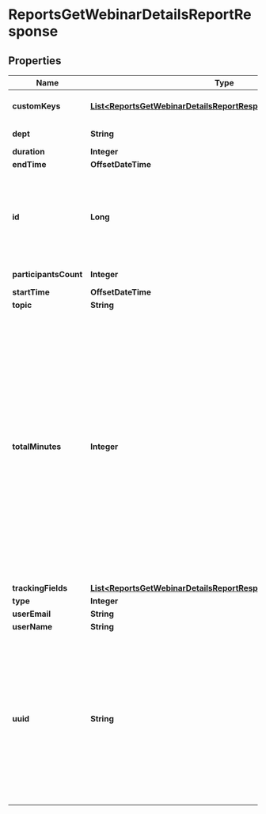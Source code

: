 

# ReportsGetWebinarDetailsReportResponse


## Properties

| Name | Type | Description | Notes |
|------------ | ------------- | ------------- | -------------|
|**customKeys** | [**List&lt;ReportsGetWebinarDetailsReportResponseCustomKeysInner&gt;**](ReportsGetWebinarDetailsReportResponseCustomKeysInner.md) | Custom keys and values assigned to the meeting. |  [optional] |
|**dept** | **String** | Department of the host. |  [optional] |
|**duration** | **Integer** | Meeting duration. |  [optional] |
|**endTime** | **OffsetDateTime** | Meeting end time. |  [optional] |
|**id** | **Long** | [Meeting ID](https://support.zoom.us/hc/en-us/articles/201362373-What-is-a-Meeting-ID-): Unique identifier of the meeting in &amp;quot;**long**&amp;quot; format(represented as int64 data type in JSON), also known as the meeting number. |  [optional] |
|**participantsCount** | **Integer** | Number of meeting participants. |  [optional] |
|**startTime** | **OffsetDateTime** | Meeting start time. |  [optional] |
|**topic** | **String** | Meeting topic. |  [optional] |
|**totalMinutes** | **Integer** | Number of Webinar minutes. This represents the total amount of Webinar minutes attended by each participant including the host, for a Webinar hosted by the user. For instance if there were one host(named A) and one participant(named B) in a Webinar, the value of total_minutes would be calculated as below:  **total_minutes** &#x3D; Total Webinar Attendance Minutes of A + Total Webinar Attendance Minutes of B |  [optional] |
|**trackingFields** | [**List&lt;ReportsGetWebinarDetailsReportResponseTrackingFieldsInner&gt;**](ReportsGetWebinarDetailsReportResponseTrackingFieldsInner.md) | Tracking fields. |  [optional] |
|**type** | **Integer** | Meeting type. |  [optional] |
|**userEmail** | **String** | User email. |  [optional] |
|**userName** | **String** | User display name. |  [optional] |
|**uuid** | **String** | Webinar UUID. Each webinar instance will generate its own UUID(i.e., after a meeting ends, a new UUID will be generated when the next instance of the webinar starts). [double encode](https://marketplace.zoom.us/docs/api-reference/using-zoom-apis/#meeting-id-and-uuid) the UUID when using it for API calls if the UUID begins with a &#39;/&#39; or contains &#39;//&#39; in it. |  [optional] |



